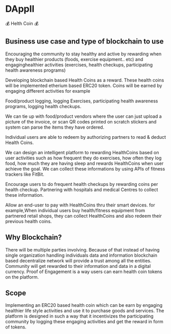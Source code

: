 # DAppII

:moneybag: Helth Coin :moneybag:

## Business use case and type of blockchain to use

Encouraging the community to stay healthy and active by rewarding when they buy healthier products (foods, exercise equipment.. etc) 
and engaginghealthier activities (exercises, health checkups, participating health awareness programs)

Developing blockchain based Health Coins as a reward. These health coins will be implemented  etherium based ERC20  token.
Coins will be earned by engaging different activities for example

Food/product logging, logging Exercises, participating health awareness programs, logging health checkups.

We can tie up with food/product vendors where the user can just upload a picture of the invoice,
or scan QR codes printed on scratch stickers and system can parse the items they have ordered.

Individual users are able to redeem by authorizing partners to read & deduct Health Coins.

We can design an intelligent platform to rewarding HealthCoins based on user activities such as how frequent they do exercises,
how often they log food, how much they are having sleep and rewards HealthCoins when user achieve the goal. We can collect these 
informations by using APIs of fitness trackers like FitBit.

Encourage users to do frequent health checkups by rewarding coins per health checkup.
Partnering with hospitals and medical Centres to collect these information.

Allow an end-user to pay with HealthCoins thru their smart devices.
for example,When individual users buy health/fitness equipment from partnered retail shops,
they can  collect HealthCoins and also redeem their previous health coins.


## Why Blockchain?

There will be multiple parties involving. Because of that instead of having single organization handling individuals data and information blockchain based decentralize network will provide a trust among all the entities. Community will get rewarded to their information and data in a digital currency.
Proof of Engagement is a way users can earn health coin tokens on the platform. 

## Scope

Implementing an ERC20 based health coin which can be earn by engaging healthier life style activities and use it to purchase goods and services. The platform is designed in such a way that it incentivizes the participating community by logging these engaging activities and get the reward in form of tokens. 


